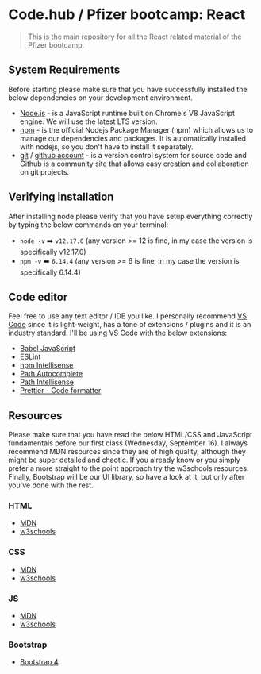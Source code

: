 # Code.hub / Pfizer bootcamp: React

> This is the main repository for all the React related material of the Pfizer bootcamp.

## System Requirements

Before starting please make sure that you have successfully installed the below dependencies on your development environment.

- [Node.js](https://nodejs.org/en/) - is a JavaScript runtime built on Chrome's V8 JavaScript engine. We will use the latest LTS version.
- [npm](https://www.npmjs.com/) - is the official Nodejs Package Manager (npm) which allows us to manage our dependencies and packages. It is automatically installed with nodejs, so you don't have to install it separately.
- [git](https://git-scm.com/) / [github account](https://github.com/) - is a version control system for source code and Github is a community site that allows easy creation and collaboration on git projects.

## Verifying installation

After installing node please verify that you have setup everything correctly by typing the below commands on your terminal:

- `node -v` ➡️ `v12.17.0` (any version >= 12 is fine, in my case the version is specifically v12.17.0)
- `npm -v` ➡️ `6.14.4` (any version >= 6 is fine, in my case the version is specifically 6.14.4)

## Code editor

Feel free to use any text editor / IDE you like. I personally recommend [VS Code](https://code.visualstudio.com/) since it is light-weight, has a tone of extensions / plugins and it is an industry standard. I'll be using VS Code with the below extensions:

- [Babel JavaScript](https://marketplace.visualstudio.com/items?itemName=mgmcdermott.vscode-language-babel)
- [ESLint](https://marketplace.visualstudio.com/items?itemName=dbaeumer.vscode-eslint)
- [npm Intellisense](https://marketplace.visualstudio.com/items?itemName=christian-kohler.npm-intellisense)
- [Path Autocomplete](https://marketplace.visualstudio.com/items?itemName=ionutvmi.path-autocomplete)
- [Path Intellisense](https://marketplace.visualstudio.com/items?itemName=christian-kohler.path-intellisense)
- [Prettier - Code formatter](https://marketplace.visualstudio.com/items?itemName=esbenp.prettier-vscode)

## Resources

Please make sure that you have read the below HTML/CSS and JavaScript fundamentals before our first class (Wednesday, September 16). I always recommend MDN resources since they are of high quality, although they might be super detailed and chaotic. If you already know or you simply prefer a more straight to the point approach try the w3schools resources. Finally, Bootstrap will be our UI library, so have a look at it, but only after you've done with the rest.

### HTML

- [MDN](https://developer.mozilla.org/en-US/docs/Learn/HTML/Introduction_to_HTML)
- [w3schools](https://www.w3schools.com/html/default.asp)

### CSS

- [MDN](https://developer.mozilla.org/en-US/docs/Learn/CSS)
- [w3schools](https://www.w3schools.com/css/default.asp)

### JS

- [MDN](https://developer.mozilla.org/en-US/docs/Learn/JavaScript)
- [w3schools](https://www.w3schools.com/js/default.asp)

### Bootstrap

- [Bootstrap 4](https://getbootstrap.com/docs/4.5/getting-started/introduction/)
